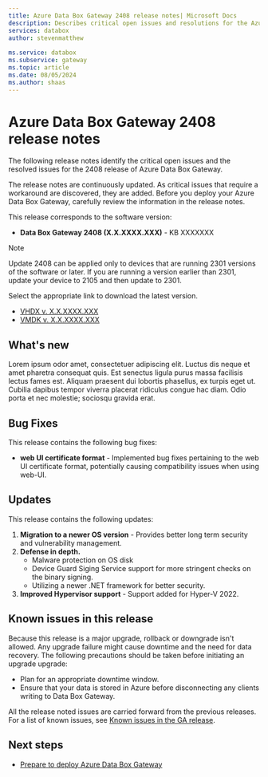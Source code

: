 ```yaml
---
title: Azure Data Box Gateway 2408 release notes| Microsoft Docs
description: Describes critical open issues and resolutions for the Azure Data Box Gateway running 2408 release.
services: databox
author: stevenmatthew
 
ms.service: databox
ms.subservice: gateway
ms.topic: article
ms.date: 08/05/2024
ms.author: shaas
---
```


# Azure Data Box Gateway 2408 release notes

The following release notes identify the critical open issues and the resolved issues for the 2408 release of Azure Data Box Gateway.

The release notes are continuously updated. As critical issues that require a workaround are discovered, they are added. Before you deploy your Azure Data Box Gateway, carefully review the information in the release notes.  

This release corresponds to the software version:

- **Data Box Gateway 2408 (X.X.XXXX.XXX)** - KB XXXXXXX

> [!NOTE]
> Update 2408 can be applied only to devices that are running 2301 versions of the software or later. If you are running a version earlier than 2301, update your device to 2105 and then update to 2301.

Select the appropriate link to download the latest version.

- [VHDX v. X.X.XXXX.XXX](data-box-gateway-2408-release-notes.md)
- [VMDK v. X.X.XXXX.XXX](data-box-gateway-2408-release-notes.md)

## What's new

Lorem ipsum odor amet, consectetuer adipiscing elit. Luctus dis neque et amet pharetra consequat quis. Est senectus ligula purus massa facilisis lectus fames est. Aliquam praesent dui lobortis phasellus, ex turpis eget ut. Cubilia dapibus tempor viverra placerat ridiculus congue hac diam. Odio porta et nec molestie; sociosqu gravida erat.

## Bug Fixes
This release contains the following bug fixes:

- **web UI certificate format** - Implemented bug fixes pertaining to the web UI certificate format, potentially causing compatibility issues when using web-UI.

## Updates

This release contains the following updates:

1. **Migration to a newer OS version** - Provides better long term security and vulnerability management.
1. **Defense in depth.**
    - Malware protection on OS disk
    - Device Guard Siging Service support for more stringent checks on the binary signing.
    - Utilizing a newer .NET framework for better security.
1. **Improved Hypervisor support** - Support added for Hyper-V 2022.

## Known issues in this release

Because this release is a major upgrade, rollback or downgrade isn't allowed. Any upgrade failure might cause downtime and the need for data recovery. The following precautions should be taken before initiating an upgrade upgrade:

- Plan for an appropriate downtime window.
- Ensure that your data is stored in Azure before disconnecting any clients writing to Data Box Gateway.

All the release noted issues are carried forward from the previous releases. For a list of known issues, see [Known issues in the GA release](data-box-gateway-release-notes.md#known-issues-in-ga-release).

## Next steps

- [Prepare to deploy Azure Data Box Gateway](data-box-gateway-deploy-prep.md)
